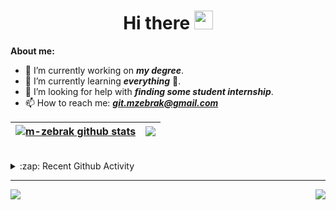 <h1 align="center">Hi there <img src="https://raw.githubusercontent.com/MartinHeinz/MartinHeinz/master/wave.gif" width="30px"></h1>

**About me:**
- 🔭 I’m currently working on _**my degree**_.
- 🌱 I’m currently learning _**everything**_ 🤣.
- 🤔 I’m looking for help with _**finding some student internship**_.
- 📫 How to reach me: _**git.mzebrak@gmail.com**_

| <a href="https://github.com/m-zebrak/m-zebrak"><img align="center" src="https://github-readme-stats.vercel.app/api?username=m-zebrak&show_icons=true&count_private=true&theme=buefy&hide_border=true" alt="m-zebrak github stats" /></a> | <a href="https://github.com/m-zebrak/m-zebrak"><img align="center" src="https://github-readme-stats.vercel.app/api/top-langs/?username=m-zebrak&layout=compact&theme=buefy&hide_border=true" /></a> |
| ------------- | ------------- |

<br />

<details>
  <summary>:zap: Recent Github Activity</summary>

<!--START_SECTION:activity-->
1. ❗️ Opened issue [#1](https://github.com/m-zebrak/m-zebrak/issues/1) in [m-zebrak/m-zebrak](https://github.com/m-zebrak/m-zebrak)
<!--END_SECTION:activity-->
</details>

***

<a href="https://github.com/m-zebrak/pygame-conways-game-of-life">
  <img align="center" src="https://github-readme-stats.vercel.app/api/pin/?username=m-zebrak&repo=pygame-conways-game-of-life&theme=bue" />
</a>
<a href="https://github.com/m-zebrak/gminer-mining-statistics-monitor">
  <img align="right" src="https://github-readme-stats.vercel.app/api/pin/?username=m-zebrak&repo=gminer-mining-statistics-monitor&theme=bue" />
</a>


